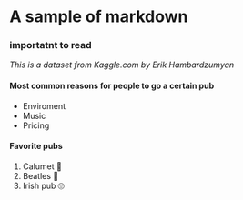 # A sample of markdown

### **importatnt to read**

*This is a dataset from Kaggle.com by Erik Hambardzumyan*

#### Most common reasons for people to go a certain pub

- Enviroment
- Music
- Pricing

#### Favorite pubs

1. Calumet :smiling_face_with_three_hearts:
2. Beatles :star_struck:
3. Irish pub :roll_eyes:


